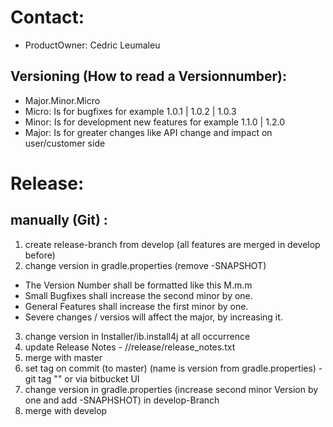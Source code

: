# Contact:
- ProductOwner: Cedric Leumaleu

## Versioning (How to read a Versionnumber):
- Major.Minor.Micro
- Micro: Is for bugfixes for example 1.0.1 | 1.0.2 | 1.0.3
- Minor: Is for development new features for example 1.1.0 | 1.2.0
- Major: Is for greater changes like API change and impact on user/customer side

# Release:

## manually (Git) :

1. create release-branch from develop (all features are merged in develop before)
2. change version in gradle.properties (remove -SNAPSHOT)

- The Version Number shall be formatted like this M.m.m
- Small Bugfixes shall increase the second minor by one.
- General Features shall increase the first minor by one.
- Severe changes / versios will affect the major, by increasing it.

3. change version in Installer/ib.install4j at all occurrence
4. update Release Notes - /<MY-PROJECT>/release/release_notes.txt
5. merge with master
6. set tag on commit (to master) (name is version from gradle.properties) - git tag "<version>" or via bitbucket UI
7. change version in gradle.properties (increase second minor Version by one and add -SNAPHSHOT) in develop-Branch
8. merge with develop

